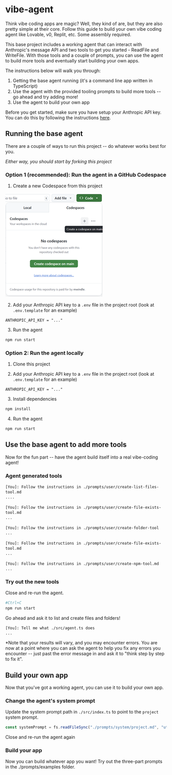 # vibe-agent
Think vibe coding apps are magic? Well, they kind of are, but they are also pretty simple at their core. Follow this guide to build your own vibe coding agent like Lovable, v0, Replit, etc. Some assembly required. 

This base project includes a working agent that can interact with Anthropic's message API and two tools to get you started - ReadFile and WriteFile. With those tools and a couple of prompts, you can use the agent to build more tools and eventually start building your own apps. 

The instructions below will walk you through: 

1. Getting the base agent running (it's a command line app written in TypeScript)
1. Use the agent with the provided tooling prompts to build more tools -- go ahead and try adding more!
1. Use the agent to build your own app

Before you get started, make sure you have setup your Anthropic API key. You can do this by following the instructions [here](https://docs.anthropic.com/en/api/getting-started).

## Running the base agent
There are a couple of ways to run this project -- do whatever works best for you. 

*Either way, you should start by forking this project*
### Option 1 (recommended): Run the agent in a GitHub Codespace
1. Create a new Codespace from this project

![alt text](./images/image.png)

2. Add your Anthropic API key to a `.env` file in the project root (look at `.env.template` for an example)
```text
ANTHROPIC_API_KEY = "..."
```

3. Run the agent
```bash
npm run start
```

### Option 2: Run the agent locally
1. Clone this project

2. Add your Anthropic API key to a `.env` file in the project root (look at `.env.template` for an example)
```text
ANTHROPIC_API_KEY = "..."
```

3. Install dependencies
```bash
npm install
```

4. Run the agent
```bash
npm run start
```

## Use the base agent to add more tools
Now for the fun part -- have the agent build itself into a real vibe-coding agent!

### Agent generated tools
```text
[You]: Follow the instructions in ./prompts/user/create-list-files-tool.md
....

[You]: Follow the instructions in ./prompts/user/create-file-exists-tool.md
...

[You]: Follow the instructions in ./prompts/user/create-folder-tool
...

[You]: Follow the instructions in ./prompts/user/create-file-exists-tool.md
...

[You]: Follow the instructions in ./prompts/user/create-npm-tool.md
...

```

### Try out the new tools
Close and re-run the agent.
```bash
#Ctrl+C
npm run start
```

Go ahead and ask it to list and create files and folders!
```text
[You]: Tell me what ./src/agent.ts does
...

```
*Note that your results will vary, and you may encounter errors. You are now at a point where you can ask the agent to help you fix any errors you encounter -- just past the error message in and ask it to "think step by step to fix it". 

## Build your own app
Now that you've got a working agent, you can use it to build your own app.

### Change the agent's system prompt
Update the system prompt path in `./src/index.ts` to point to the `project` system prompt.
```typescript
const systemPrompt = fs.readFileSync("./prompts/system/project.md", "utf-8");
```

Close and re-run the agent again

### Build your app
Now you can build whatever app you want! Try out the three-part prompts in the ./prompts/examples folder.


